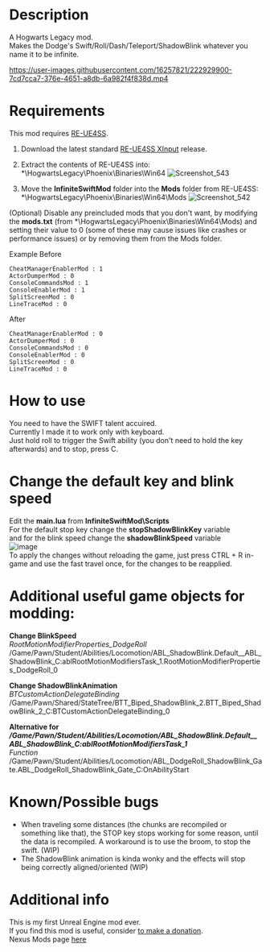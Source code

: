# Description
A Hogwarts Legacy mod.  
Makes the Dodge's Swift/Roll/Dash/Teleport/ShadowBlink whatever you name it to be infinite.


https://user-images.githubusercontent.com/16257821/222929900-7cd7cca7-376e-4651-a8db-6a982f4f838d.mp4


# Requirements
This mod requires [RE-UE4SS](https://github.com/UE4SS-RE/RE-UE4SS).
1. Download the latest standard [RE-UE4SS XInput](https://github.com/UE4SS-RE/RE-UE4SS/releases) release.
3. Extract the contents of RE-UE4SS into: *\HogwartsLegacy\Phoenix\Binaries\Win64
![Screenshot_543](https://user-images.githubusercontent.com/16257821/222930894-0d43f3f8-8f16-4828-9506-1d851cc0fb34.png)

5. Move the **InfiniteSwiftMod** folder into the **Mods** folder from RE-UE4SS: *\HogwartsLegacy\Phoenix\Binaries\Win64\Mods
![Screenshot_542](https://user-images.githubusercontent.com/16257821/222930898-0c2b4761-3693-45d6-923c-3b54e9723f26.png)

(Optional) Disable any preincluded mods that you don't want, by modifying the **mods.txt** (from *\HogwartsLegacy\Phoenix\Binaries\Win64\Mods) and setting their value to 0 (some of these may cause issues like crashes or performance issues) or by removing them from the Mods folder.


Example Before
```
CheatManagerEnablerMod : 1
ActorDumperMod : 0
ConsoleCommandsMod : 1
ConsoleEnablerMod : 1
SplitScreenMod : 0
LineTraceMod : 0
```
After 
```
CheatManagerEnablerMod : 0
ActorDumperMod : 0
ConsoleCommandsMod : 0
ConsoleEnablerMod : 0
SplitScreenMod : 0
LineTraceMod : 0
```

# How to use
You need to have the SWIFT talent accuired.  
Currently I made it to work only with keyboard.  
Just hold roll to trigger the Swift ability (you don't need to hold the key afterwards) and to stop, press C.

# Change the default key and blink speed
Edit the **main.lua** from **InfiniteSwiftMod\Scripts**  
For the default stop key change the **stopShadowBlinkKey** variable  
and for the blink speed change the **shadowBlinkSpeed** variable  
![image](https://user-images.githubusercontent.com/16257821/222931515-63ebc117-02cd-478b-b322-dc8949a93383.png)  
To apply the changes without reloading the game, just press CTRL + R in-game and use the fast travel once, for the changes to be reapplied.

# Additional useful game objects for modding:
**Change BlinkSpeed**  
_RootMotionModifierProperties_DodgeRoll_ /Game/Pawn/Student/Abilities/Locomotion/ABL_ShadowBlink.Default__ABL_ShadowBlink_C:ablRootMotionModifiersTask_1.RootMotionModifierProperties_DodgeRoll_0

**Change ShadowBlinkAnimation**  
_BTCustomActionDelegateBinding_ /Game/Pawn/Shared/StateTree/BTT_Biped_ShadowBlink_2.BTT_Biped_ShadowBlink_2_C:BTCustomActionDelegateBinding_0

**Alternative for */Game/Pawn/Student/Abilities/Locomotion/ABL_ShadowBlink.Default__ABL_ShadowBlink_C:ablRootMotionModifiersTask_1***  
_Function_ /Game/Pawn/Student/Abilities/Locomotion/ABL_DodgeRoll_ShadowBlink_Gate.ABL_DodgeRoll_ShadowBlink_Gate_C:OnAbilityStart

# Known/Possible bugs
- When traveling some distances (the chunks are recompiled or something like that), the STOP key stops working for some reason, until the data is recompiled.
A workaround is to use the broom, to stop the swift. (WIP)
- The ShadowBlink animation is kinda wonky and the effects will stop being correctly aligned/oriented (WIP)

# Additional info
This is my first Unreal Engine mod ever.  
If you find this mod is useful, consider [to make a donation](https://paypal.me/pinguluk).  
Nexus Mods page [here](https://www.nexusmods.com/hogwartslegacy/mods/913)

